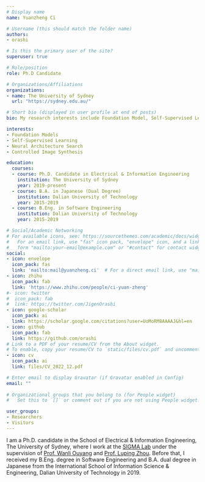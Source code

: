 ```yaml
---
# Display name
name: Yuanzheng Ci

# Username (this should match the folder name)
authors:
- orashi

# Is this the primary user of the site?
superuser: true

# Role/position
role: Ph.D Candidate

# Organizations/Affiliations
organizations:
- name: The University of Sydney
  url: "https://sydney.edu.au/"

# Short bio (displayed in user profile at end of posts)
bio: My research interests include Foundation Model, Self-Supervised Learning, Neural Architecture Search and Generative Adversarial Networks.

interests:
- Foundation Models
- Self-Supervised Learning
- Neural Architecture Search
- Controlled Image Synthesis

education:
  courses:
  - course: Ph.D. Candidate in Electrical & Information Engineering
    institution: The University of Sydney
    year: 2019-present
  - course: B.A. in Japanese (Dual Degree)
    institution: Dalian University of Technology
    year: 2015-2019
  - course: B.Eng. in Software Engineering
    institution: Dalian University of Technology
    year: 2015-2019

# Social/Academic Networking
# For available icons, see: https://sourcethemes.com/academic/docs/widgets/#icons
#   For an email link, use "fas" icon pack, "envelope" icon, and a link in the
#   form "mailto:your-email@example.com" or "#contact" for contact widget.
social:
- icon: envelope
  icon_pack: fas
  link: 'mailto:mail@yuanzheng.ci'  # For a direct email link, use "mailto:test@example.org".
- icon: zhihu
  icon_pack: fab
  link: 'https://www.zhihu.com/people/ci-yuan-zheng'
#- icon: twitter
#  icon_pack: fab
#  link: https://twitter.com/JigenOrashi
- icon: google-scholar
  icon_pack: ai
  link: https://scholar.google.com/citations?user=UoMoRM8AAAAJ&hl=en
- icon: github
  icon_pack: fab
  link: https://github.com/orashi
# Link to a PDF of your resume/CV from the About widget.
# To enable, copy your resume/CV to `static/files/cv.pdf` and uncomment the lines below.  
- icon: cv
  icon_pack: ai
  link: files/CV_2022_12.pdf

# Enter email to display Gravatar (if Gravatar enabled in Config)
email: ""
  
# Organizational groups that you belong to (for People widget)
#   Set this to `[]` or comment out if you are not using People widget.  

user_groups:
- Researchers
- Visitors
---
```



I am a Ph.D. candidate in the School of Electrical & Information Engineering, The University of Sydney, where I work at 
the [SIGMA Lab](https://sigmalab-usyd.github.io/) under the supervision of [Prof. Wanli Ouyang](https://sydney.edu.au/engineering/people/wanli.ouyang.php) 
and [Prof. Luping Zhou](https://sydney.edu.au/engineering/people/luping.zhou.php). Before that, I received my B.Eng. 
degree in Software Engineering and B.A. dual degree in Japanese from the International School of Information Science & Engineering, 
Dalian University of Technology in 2019.

[//]: # (Recently, I have been fascinated by significant progress on controlled image synthesis; foundation)

[//]: # (models trained on broad data with diffusion prior have demonstrated promising potential for AI application in the art)

[//]: # (and anime industry. I am looking for opportunities to participate in developing such systems. )
